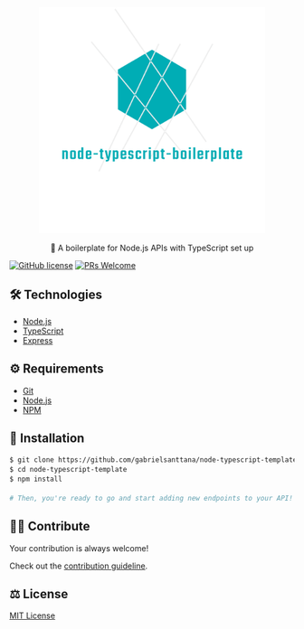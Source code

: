 <div align="center">
  <img src="./.github/logo.png" alt="node-typescript-template" width="400" />
</div>

<p align="center">🧬 A boilerplate for Node.js APIs with TypeScript set up</p>

[![GitHub license](https://img.shields.io/badge/license-MIT-blue.svg)](https://github.com/gabrielsanttana/node-typescript-boilerplate/blob/master/LICENSE) 
[![PRs Welcome](https://img.shields.io/badge/PRs-welcome-brightgreen.svg)](https://github.com/gabrielsanttana/node-typescript-boilerplate/blob/main/CONTRIBUTING.md)

## 🛠️ Technologies

<ul>
  <li><a href="https://nodejs.org/en/docs/">Node.js</a></li>
  <li><a href="https://www.typescriptlang.org/">TypeScript</a></li>
  <li><a href="https://github.com/expressjs/express">Express</a></li>
</ul>

## ⚙️ Requirements

<ul>
  <li><a href="https://git-scm.com/">Git</a></li>
  <li><a href="https://nodejs.org/en/">Node.js</a></li>
  <li><a href="https://www.npmjs.com/">NPM</a></li>
</ul>
</ul>

## 🚀 Installation

```bash
$ git clone https://github.com/gabrielsanttana/node-typescript-template
$ cd node-typescript-template
$ npm install

# Then, you're ready to go and start adding new endpoints to your API!
```

## 💁🏽 Contribute

Your contribution is always welcome!

Check out the [contribution guideline](https://github.com/gabrielsanttana/node-typescript-boilerplate/blob/main/CONTRIBUTING.md).

## ⚖️ License

[MIT License](https://github.com/gabrielsanttana/node-typescript-boilerplate/blob/main/LICENSE)
